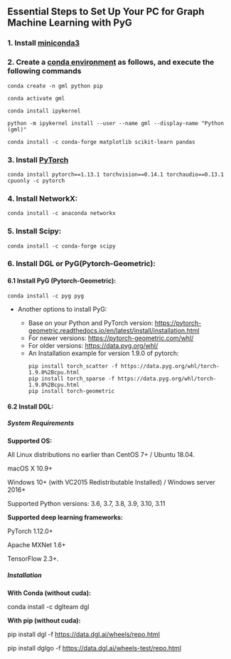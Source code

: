 

## Essential Steps to Set Up Your PC for Graph Machine Learning with PyG

### 1. Install [miniconda3](https://docs.conda.io/en/latest/miniconda.html)

### 2. Create a [conda environment](https://conda.io/projects/conda/en/latest/user-guide/tasks/manage-environments.html) as follows, and execute the following commands

```
conda create -n gml python pip
```
```
conda activate gml
```
```
conda install ipykernel
```  
```
python -m ipykernel install --user --name gml --display-name "Python (gml)"
```
```
conda install -c conda-forge matplotlib scikit-learn pandas
```

### 3. Install [PyTorch](https://pytorch.org/get-started/previous-versions/)
```
conda install pytorch==1.13.1 torchvision==0.14.1 torchaudio==0.13.1 cpuonly -c pytorch
```

### 4. Install NetworkX:
```
conda install -c anaconda networkx
```

### 5. Install Scipy:
```
conda install -c conda-forge scipy
```

### 6. Install DGL or PyG(Pytorch-Geometric):
#### 6.1 Install PyG (Pytorch-Geometric):

```
conda install -c pyg pyg
```

- Another options to install PyG:

  - Base on your Python and PyTorch version: https://pytorch-geometric.readthedocs.io/en/latest/install/installation.html
  - For newer versions: https://pytorch-geometric.com/whl/
  - For older versions: https://data.pyg.org/whl/
  - An Installation example for version 1.9.0 of pytorch:
      ```
      pip install torch_scatter -f https://data.pyg.org/whl/torch-1.9.0%2Bcpu.html
      pip install torch_sparse -f https://data.pyg.org/whl/torch-1.9.0%2Bcpu.html
      pip install torch-geometric
      ```  
          
#### 6.2 Install DGL:

##### System Requirements

**Supported OS:**

All Linux distributions no earlier than CentOS 7+ / Ubuntu 18.04.

macOS X 10.9+

Windows 10+ (with VC2015 Redistributable Installed) / Windows server 2016+

Supported Python versions: 3.6, 3.7, 3.8, 3.9, 3.10, 3.11

**Supported deep learning frameworks:**

PyTorch 1.12.0+

Apache MXNet 1.6+

TensorFlow 2.3+.

##### Installation

**With Conda (without cuda):**

conda install -c dglteam dgl

**With pip (without cuda):**

pip install  dgl -f https://data.dgl.ai/wheels/repo.html

pip install  dglgo -f https://data.dgl.ai/wheels-test/repo.html
        
